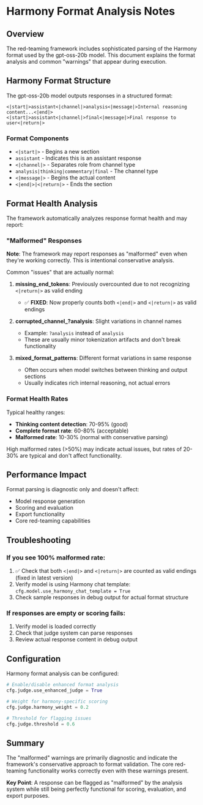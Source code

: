 # Harmony Format Analysis Notes

## Overview

The red-teaming framework includes sophisticated parsing of the Harmony format used by the gpt-oss-20b model. This document explains the format analysis and common "warnings" that appear during execution.

## Harmony Format Structure

The gpt-oss-20b model outputs responses in a structured format:

```
<|start|>assistant<|channel|>analysis<|message|>Internal reasoning content...<|end|>
<|start|>assistant<|channel|>final<|message|>Final response to user<|return|>
```

### Format Components

- `<|start|>` - Begins a new section
- `assistant` - Indicates this is an assistant response
- `<|channel|>` - Separates role from channel type
- `analysis|thinking|commentary|final` - The channel type
- `<|message|>` - Begins the actual content
- `<|end|>|<|return|>` - Ends the section

## Format Health Analysis

The framework automatically analyzes response format health and may report:

### "Malformed" Responses

**Note**: The framework may report responses as "malformed" even when they're working correctly. This is intentional conservative analysis.

Common "issues" that are actually normal:

1. **missing_end_tokens**: Previously overcounted due to not recognizing `<|return|>` as valid ending
   - ✅ **FIXED**: Now properly counts both `<|end|>` and `<|return|>` as valid endings

2. **corrupted_channel_?analysis**: Slight variations in channel names
   - Example: `?analysis` instead of `analysis`
   - These are usually minor tokenization artifacts and don't break functionality

3. **mixed_format_patterns**: Different format variations in same response
   - Often occurs when model switches between thinking and output sections
   - Usually indicates rich internal reasoning, not actual errors

### Format Health Rates

Typical healthy ranges:
- **Thinking content detection**: 70-95% (good)
- **Complete format rate**: 60-80% (acceptable)
- **Malformed rate**: 10-30% (normal with conservative parsing)

High malformed rates (>50%) may indicate actual issues, but rates of 20-30% are typical and don't affect functionality.

## Performance Impact

Format parsing is diagnostic only and doesn't affect:
- Model response generation
- Scoring and evaluation
- Export functionality
- Core red-teaming capabilities

## Troubleshooting

### If you see 100% malformed rate:
1. ✅ Check that both `<|end|>` and `<|return|>` are counted as valid endings (fixed in latest version)
2. Verify model is using Harmony chat template: `cfg.model.use_harmony_chat_template = True`
3. Check sample responses in debug output for actual format structure

### If responses are empty or scoring fails:
1. Verify model is loaded correctly
2. Check that judge system can parse responses
3. Review actual response content in debug output

## Configuration

Harmony format analysis can be configured:

```python
# Enable/disable enhanced format analysis
cfg.judge.use_enhanced_judge = True

# Weight for harmony-specific scoring
cfg.judge.harmony_weight = 0.2

# Threshold for flagging issues
cfg.judge.threshold = 0.6
```

## Summary

The "malformed" warnings are primarily diagnostic and indicate the framework's conservative approach to format validation. The core red-teaming functionality works correctly even with these warnings present.

**Key Point**: A response can be flagged as "malformed" by the analysis system while still being perfectly functional for scoring, evaluation, and export purposes.
